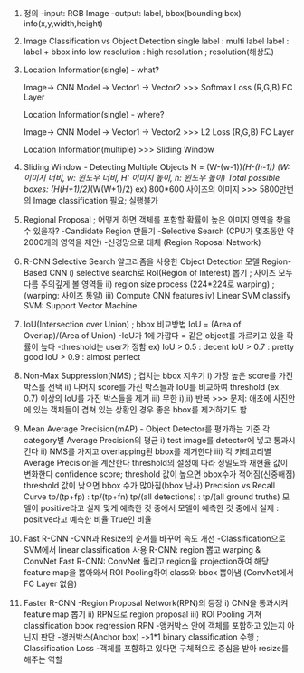 1. 정의
-input: RGB Image
-output: label, bbox(bounding box) info(x,y,width,height)

2. Image Classification vs Object Detection
        single label    :     multi label
        label           :     label + bbox info
        low resolution  :       high resolution     ; resolution(해상도)

3. Location Information(single) - what?
    
    Image-> CNN Model -> Vector1    ->      Vector2 >>> Softmax Loss
    (R,G,B)                       FC Layer

    Location Information(single) - where?
    
    Image-> CNN Model -> Vector1    ->      Vector2 >>> L2 Loss
    (R,G,B)                       FC Layer

    Location Information(multiple) >>> Sliding Window

4. Sliding Window - Detecting Multiple Objects
    N = (W-(w-1))*(H-(h-1))    (W: 이미지 너비, w: 윈도우 너비, H: 이미지 높이, h: 윈도우 높이)
    Total possible boxes: (H(H+1)/2)*(W(W+1)/2)
                ex) 800*600 사이즈의 이미지 >>> 5800만번의 Image classification 필요; 실행불가

5. Regional Proposal ; 어떻게 하면 객체를 포함할 확률이 높은 이미지 영역을 찾을 수 있을까?
-Candidate Region 만들기
-Selective Search (CPU가 몇초동안 약 2000개의 영역을 제안)
-신경망으로 대체 (Region Roposal Network)

6. R-CNN
    Selective Search 알고리즘을 사용한 Object Detection 모델
    Region-Based CNN
    i) selective search로 RoI(Region of Interest) 뽑기 ; 사이즈 모두 다름
                            주의깊게 볼 영역들
    ii) region size process (224*224로 warping) ; (warping: 사이즈 통일)
    iii) Compute CNN features 
    iv) Linear SVM classify
              SVM: Support Vector Machine

7. IoU(Intersection over Union) ; bbox 비교방법
    IoU = (Area of Overlap)/(Area of Union)
-IoU가 1에 가깝다 = 같은 object를 가르키고 있을 확률이 높다
-threshold는 user가 정함
    ex) IoU > 0.5 : decent
        IoU > 0.7 : pretty good 
        IoU > 0.9 : almost perfect

8. Non-Max Suppression(NMS) ; 겹치는 bbox 지우기
    i) 가장 높은 score를 가진 박스를 선택
    ii) 나머지 score를 가진 박스들과 IoU를 비교하여 threshold (ex. 0.7) 이상의 IoU를 가진 박스들을 제거
    iii) 무한 i),ii) 반복
        >>> 문제: 애초에 사진안에 있는 객체들이 겹쳐 있는 상황인 경우 좋은 bbox를 제거하기도 함  

9. Mean Average Precision(mAP) - Object Detector를 평가하는 기준
각 category별 Average Precision의 평균
    i) test image를 detector에 넣고 통과시킨다
    ii) NMS를 가지고 overlapping된 bbox를 제거한다
    iii) 각 카테고리별 Average Precision을 계산한다
threshold의 설정에 따라 정밀도와 재현율 값이 변화한다
    confidence score;
        threshold 값이 높으면 bbox수가 적어짐(신중해짐) 
        threshold 값이 낮으면 bbox 수가 많아짐(bbox 난사)
    Precision           vs      Recall Curve
    tp/(tp+fp)          :       tp/(tp+fn)
    tp/(all detections) :       tp/(all ground truths)
    모델이 positive라고            실제 맞게 예측한 것 중에서 모델이
    예측한 것 중에서 실제    :       positive라고 예측한 비율
    True인 비율

10. Fast R-CNN
-CNN과 Resize의 순서를 바꾸어 속도 개선
-Classification으로 SVM에서 linear classification 사용
    R-CNN: region 뽑고 warping & ConvNet
    Fast R-CNN: ConvNet 돌리고 region을 projection하여 해당 feature map을 뽑아와서 ROI Pooling하여 
                class와 bbox 뽑아냄 (ConvNet에서 FC Layer 없음)

11. Faster R-CNN 
-Region Proposal Network(RPN)의 등장
    i) CNN을 통과시켜 feature map 뽑기
    ii) RPN으로 region proposal
    iii) ROI Pooling 거쳐 classification bbox regression
RPN
-앵커박스 안에 객체를 포함하고 있는지 아닌지 판단
-앵커박스(Anchor box)
  ->1*1 binary classification 수행 ; Classification Loss
-객체를 포함하고 있다면 구체적으로 중심을 받아 resize를 해주는 역할
